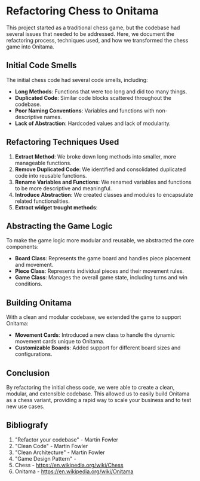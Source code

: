 # Refactoring Chess to Onitama

This project started as a traditional chess game, but the codebase had several issues that needed to be addressed. Here, we document the refactoring process, techniques used, and how we transformed the chess game into Onitama.

## Initial Code Smells
The initial chess code had several code smells, including:
- **Long Methods**: Functions that were too long and did too many things.
- **Duplicated Code**: Similar code blocks scattered throughout the codebase.
- **Poor Naming Conventions**: Variables and functions with non-descriptive names.
- **Lack of Abstraction**: Hardcoded values and lack of modularity.

## Refactoring Techniques Used
1. **Extract Method**: We broke down long methods into smaller, more manageable functions.
2. **Remove Duplicated Code**: We identified and consolidated duplicated code into reusable functions.
3. **Rename Variables and Functions**: We renamed variables and functions to be more descriptive and meaningful.
4. **Introduce Abstraction**: We created classes and modules to encapsulate related functionalities.
5. **Extract widget trought methods**: 

## Abstracting the Game Logic
To make the game logic more modular and reusable, we abstracted the core components:
- **Board Class**: Represents the game board and handles piece placement and movement.
- **Piece Class**: Represents individual pieces and their movement rules.
- **Game Class**: Manages the overall game state, including turns and win conditions.

## Building Onitama
With a clean and modular codebase, we extended the game to support Onitama:
- **Movement Cards**: Introduced a new class to handle the dynamic movement cards unique to Onitama.
- **Customizable Boards**: Added support for different board sizes and configurations.


## Conclusion
By refactoring the initial chess code, we were able to create a clean, modular, and extensible codebase. This allowed us to easily build Onitama as a chess variant, providing a rapid way to scale your business and to test new use cases.


## Bibliografy
1. "Refactor your codebase" - Martin Fowler
2. "Clean Code" - Martin Fowler
3. "Clean Architecture" - Martin Fowler
4. "Game Design Pattern" - 
5. Chess - https://en.wikipedia.org/wiki/Chess
6. Onitama - https://en.wikipedia.org/wiki/Onitama

